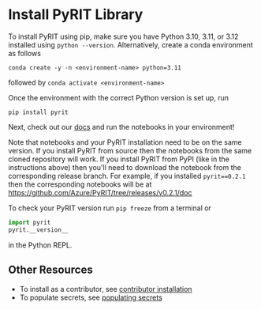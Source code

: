 # Install PyRIT Library

To install PyRIT using pip, make sure you have Python 3.10, 3.11, or 3.12 installed using `python --version`.
Alternatively, create a conda environment as follows

```
conda create -y -n <environment-name> python=3.11
```

followed by `conda activate <environment-name>`

Once the environment with the correct Python version is set up, run

```
pip install pyrit
```

Next, check out our [docs](../index.md) and run the notebooks in your environment!

Note that notebooks and your PyRIT installation need to be on the same version.
If you install PyRIT from source then the notebooks from the same cloned
repository will work. If you install PyRIT from PyPI (like in the instructions
above) then you'll need to download the notebook from the corresponding
release branch. For example, if you installed `pyrit==0.2.1` then the
corresponding notebooks will be at
https://github.com/Azure/PyRIT/tree/releases/v0.2.1/doc

To check your PyRIT version run `pip freeze` from a terminal or

```python
import pyrit
pyrit.__version__
```

in the Python REPL.

## Other Resources

- To install as a contributor, see [contributor installation](../contributing/1_installation.md)
- To populate secrets, see [populating secrets](./populating_secrets.md)
